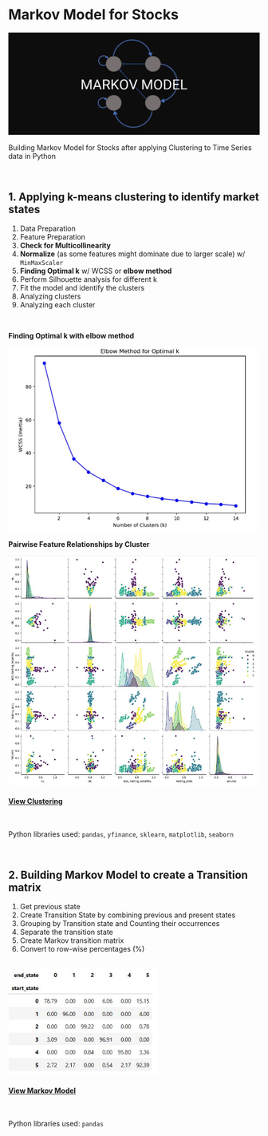# Markov Model for Stocks
<img src="sc/mm.jpg" alt="Description" width="1000">
<br/>


Building Markov Model for Stocks after applying Clustering to Time Series data in Python

<br/>

## 1. Applying k-means clustering to identify market states
1. Data Preparation
2. Feature Preparation
3. **Check for Multicollinearity**
4. **Normalize** (as some features might dominate due to larger scale) w/ `MinMaxScaler`
5. **Finding Optimal k** w/ WCSS or **elbow method**
6. Perform Silhouette analysis for different k
7. Fit the model and identify the clusters
8. Analyzing clusters
9. Analyzing each cluster

<br/>

**Finding Optimal k with elbow method**

<img src="sc/elbow.JPG" alt="Description" width="500">
<br/>

**Pairwise Feature Relationships by Cluster**

<img src="sc/pairwise.JPG" alt="Description" width="500">

<br/>

#### [View Clustering](https://github.com/s1dewalker/Markov-Model-for-Stocks/blob/main/py_files/MarkovModel1_Clustering2.ipynb)
<br/>

Python libraries used: `pandas`, `yfinance`, `sklearn`, `matplotlib`, `seaborn`

<br/>

## 2. Building Markov Model to create a Transition matrix
1. Get previous state
2. Create Transition State by combining previous and present states
3. Grouping by Transition state and Counting their occurrences
4. Separate the transition state
5. Create Markov transition matrix 
6. Convert to row-wise percentages (%)

<br/>
<img src="sc/trmat.JPG" alt="Description" width="300">

<br/>


#### [View Markov Model](https://github.com/s1dewalker/Markov-Model-for-Stocks/blob/main/py_files/MarkovModel2-Building_MarkovModel.ipynb)
<br/>

Python libraries used: `pandas`

